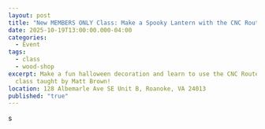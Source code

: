 ```yaml
---
layout: post
title: "New MEMBERS ONLY Class: Make a Spooky Lantern with the CNC Router!"
date: 2025-10-19T13:00:00.000-04:00
categories:
  - Event
tags:
  - class
  - wood-shop
excerpt: Make a fun halloween decoration and learn to use the CNC Router in this
  class taught by Matt Brown!
location: 128 Albemarle Ave SE Unit B, Roanoke, VA 24013
published: "true"
---
```

s
